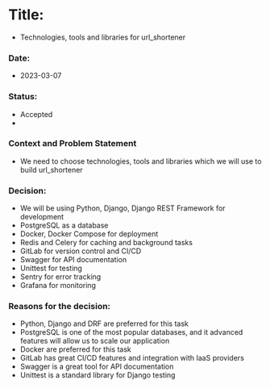# Title: 
- Technologies, tools and libraries for url_shortener

### Date:
- 2023-03-07

### Status:
- Accepted
- 
### Context and Problem Statement
- We need to choose technologies, tools and libraries which we will use to build url_shortener


### Decision:
- We will be using Python, Django, Django REST Framework for development
- PostgreSQL as a database
- Docker, Docker Compose for deployment
- Redis and Celery for caching and background tasks
- GitLab for version control and CI/CD
- Swagger for API documentation
- Unittest for testing
- Sentry for error tracking
- Grafana for monitoring

### Reasons for the decision:
- Python, Django and DRF are preferred for this task
- PostgreSQL is one of the most popular databases, and it advanced features will allow us to scale our application
- Docker are preferred for this task
- GitLab has great CI/CD features and integration with IaaS providers
- Swagger is a great tool for API documentation
- Unittest is a standard library for Django testing
